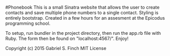 #Phonebook
This is a small Sinatra website that allows the user to create contacts and save multiple phone numbers to a single contact.  Styling is entirely bootstrap. 
Created in a few hours for an assesment at the Epicodus programming school.

To setup, run bundler in the project directory, then run the app.rb file with Ruby. The form then be found on "localhost:4567/". Enjoy!

Copyright (c) 2015 Gabriel S. Finch
MIT License

